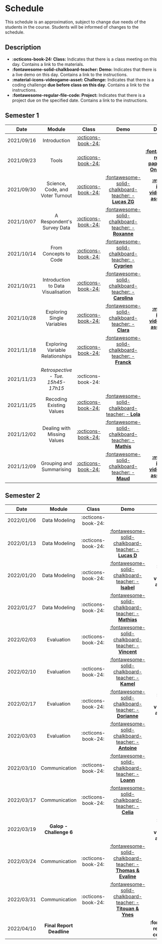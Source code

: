 # Schedule

This schedule is an approximation, subject to change due needs of the students in the course. Students will be informed of changes to the schedule.

## Description
- **:octicons-book-24: Class:** Indicates that there is a class meeting on this day. Contains a link to the materials.
- **:fontawesome-solid-chalkboard-teacher: Demo:** Indicates that there is a live demo on this day. Contains a link to the instructions.
- **:material-icons-videogame-asset: Challenge:** Indicates that there is a coding challenge **due before class on this day**. Contains a link to the instructions.
- **:fontawesome-regular-file-code: Project:** Indicates that there is a project due on the specified date. Contains a link to the instructions.

## Semester 1
<!-- TODO: REPLACE | 2021/10/21 | Introduction to data exploration   | [:octicons-book-24:](modules/programming-4.md)   | [:fontawesome-solid-chalkboard-teacher: - **Carolina**](activities/participation.md)       | [**:material-icons-videogame-asset: - C2**](https://colab.research.google.com/github/mickaeltemporao/itds/blob/main/materials/assignment-2.ipynb) | -->

| Date       | Module                                  | Class                                                       | Demo                                                                                 | Deadline                                                                                                                                   |
| :-:        | :-:                                     | :-:                                                         | :-:                                                                                  | :-:                                                                                                                                        |
| 2021/09/16 | Introduction                            | [:octicons-book-24:](modules/introduction.md)  |                                                                                      |                                                                                                                                            |
| 2021/09/23 | Tools                                   | [:octicons-book-24:](modules/tools.md)         |                                                                                      | [**:fontawesome-regular-paper-plane: Onboarding**](resources/onboarding.md)                                                                |
| 2021/09/30 | Science, Code, and Voter Turnout        | [:octicons-book-24:](modules/programming-1.md) | [:fontawesome-solid-chalkboard-teacher: - **Lucas ZG**](activities/participation.md) | [**:material-icons-videogame-asset: - C1**](https://colab.research.google.com/github/mickaeltemporao/itds/blob/main/materials/assignment-1.ipynb) |
| 2021/10/07 | A Respondent's Survey Data              | [:octicons-book-24:](modules/programming-2.md) | [:fontawesome-solid-chalkboard-teacher: - **Roxanne**](activities/participation.md)  |                                                                                                                                            |
| 2021/10/14 | From Concepts to Code                   | [:octicons-book-24:](modules/programming-3.md) | [:fontawesome-solid-chalkboard-teacher: - **Cyprien**](activities/participation.md)  |                                                                                                                                            |
| 2021/10/21 | Introduction to Data Visualisation      | [:octicons-book-24:](modules/programming-4.md) | [:fontawesome-solid-chalkboard-teacher: - **Carolina**](activities/participation.md) |                                                                                                                                            |
| 2021/10/28 | Exploring Single Variables              | [:octicons-book-24:](modules/exploration-1.md) | [:fontawesome-solid-chalkboard-teacher: - **Clara**](activities/participation.md)    | [**:material-icons-videogame-asset: - C2**](https://colab.research.google.com/github/mickaeltemporao/itds/blob/main/materials/assignment-2.ipynb) |
| 2021/11/18 | Exploring Variable Relationships        | [:octicons-book-24:](modules/exploration-2.md) | [:fontawesome-solid-chalkboard-teacher: - **Franck**](activities/participation.md)   |                                                                                                                                            |
| 2021/11/23 | *Retrospective - Tue. 15h45-17h15*      | :octicons-book-24:                             |                                                                                      |                                                                                                                                            |
| 2021/11/25 | Recoding Existing Values                | [:octicons-book-24:](modules/management-1.md)  | [:fontawesome-solid-chalkboard-teacher: - **Lola**](activities/participation.md)     |                                                                                                                                            |
| 2021/12/02 | Dealing with Missing Values             | [:octicons-book-24:](modules/management-2.md)  | [:fontawesome-solid-chalkboard-teacher: - **Mathis**](activities/participation.md)   |                                                                                                                                            |
| 2021/12/09 | Grouping and Summarising                | [:octicons-book-24:](modules/management-3.md)  | [:fontawesome-solid-chalkboard-teacher: - **Maud**](activities/participation.md)     | [**:material-icons-videogame-asset: - C3**](https://colab.research.google.com/github/mickaeltemporao/itds/blob/main/materials/assignment-3.ipynb) |

## Semester 2
| Date       | Module                    | Class                           | Demo                                                                                           | Deadline                                    |
| :-:        | :-:                       | :-:                             | :-:                                                                                            | :-:                                         |
| 2022/01/06 | Data Modeling             | :octicons-book-24: |                                                                                                |                                             |
| 2022/01/13 | Data Modeling             | :octicons-book-24: |  [:fontawesome-solid-chalkboard-teacher: - **Lucas D**](activities/participation.md)           |                                             |
| 2022/01/20 | Data Modeling             | :octicons-book-24: |  [:fontawesome-solid-chalkboard-teacher: - **Isabel**](activities/participation.md)            | **:material-icons-videogame-asset: - C4**          |
| 2022/01/27 | Data Modeling             | :octicons-book-24: |  [:fontawesome-solid-chalkboard-teacher: - **Mathias**](activities/participation.md)           |                                             |
| 2022/02/03 | Evaluation                | :octicons-book-24: |  [:fontawesome-solid-chalkboard-teacher: - **Vincent**](activities/participation.md)           |                                             |
| 2022/02/10 | Evaluation                | :octicons-book-24: |  [:fontawesome-solid-chalkboard-teacher: - **Kamel**](activities/participation.md)             |                                             |
| 2022/02/17 | Evaluation                | :octicons-book-24: |  [:fontawesome-solid-chalkboard-teacher: - **Dorianne**](activities/participation.md)          | **:material-icons-videogame-asset: - C5**          |
| 2022/03/03 | Evaluation                | :octicons-book-24: |  [:fontawesome-solid-chalkboard-teacher: - **Antoine**](activities/participation.md)           |                                             |
| 2022/03/10 | Communication             | :octicons-book-24: |  [:fontawesome-solid-chalkboard-teacher: - **Loann**](activities/participation.md)             |                                             |
| 2022/03/17 | Communication             | :octicons-book-24: |  [:fontawesome-solid-chalkboard-teacher: - **Celia**](activities/participation.md)                                                                                                 |                                             |
| 2022/03/19 | **Galop - Challenge 6**   |                                 |                                                                                                | **:material-icons-videogame-asset: - C6**          |
| 2022/03/24 | Communication             | :octicons-book-24: | [:fontawesome-solid-chalkboard-teacher: - **Thomas & Evaline**](activities/participation.md) |                                             |
| 2022/03/31 | Communication             | :octicons-book-24: | [:fontawesome-solid-chalkboard-teacher: - **Titouan & Ynes**](activities/participation.md)     |                                             |
| 2022/04/10 | **Final Report Deadline** |                                 |                                                                                                | **:fontawesome-regular-file-code: Project** |

